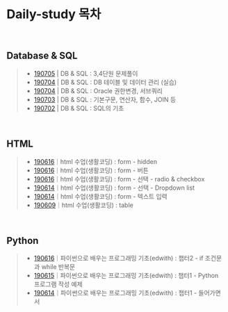 ﻿# Daily-study 목차

&nbsp;

## Database & SQL
> - [190705](190705.md) | DB & SQL : 3,4단원 문제풀이
> - [190704](190704-2.md) | DB & SQL : DB 테이블 및 데이터 관리 (실습)
> - [190704](190704-1.md) | DB & SQL : Oracle 권한변경, 서브쿼리
> - [190703](190703.md) | DB & SQL : 기본구문, 연산자, 함수, JOIN 등
> - [190702](190702.md) | DB & SQL : SQL의 기초

&nbsp;

## HTML  
> - [190616](190616-4.md)｜html 수업(생활코딩) : form - hidden
> - [190616](190616-3.md)｜html 수업(생활코딩) : form - 버튼
> - [190616](190616-2.md)｜html 수업(생활코딩) : form - 선택 - radio & checkbox
> - [190614](190614-3.md)｜html 수업(생활코딩) : form - 선택 - Dropdown list
> - [190614](190614-2.md)｜html 수업(생활코딩) : form - 텍스트 입력
> - [190609](190609.md)｜html 수업(생활코딩) : table  

&nbsp;

## Python
> - [190616](190616-1.md)｜파이썬으로 배우는 프로그래밍 기초(edwith) : 챕터2 - if 조건문과 while 반복문
> - [190615](190615.md)｜파이썬으로 배우는 프로그래밍 기초(edwith) : 챕터1 - Python 프로그램 작성 예제
> - [190614](190614-1.md)｜파이썬으로 배우는 프로그래밍 기초(edwith) : 챕터1 - 들어가면서
